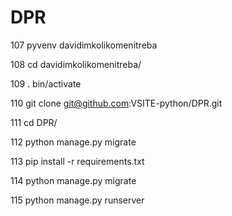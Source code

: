 # DPR

  107  pyvenv davidimkolikomenitreba
  
  108  cd davidimkolikomenitreba/
  
  109  . bin/activate
  
  110  git clone git@github.com:VSITE-python/DPR.git
  
  111  cd DPR/
  
  112  python manage.py migrate
  
  113  pip install -r requirements.txt 
  
  114  python manage.py migrate
  
  115  python manage.py runserver
